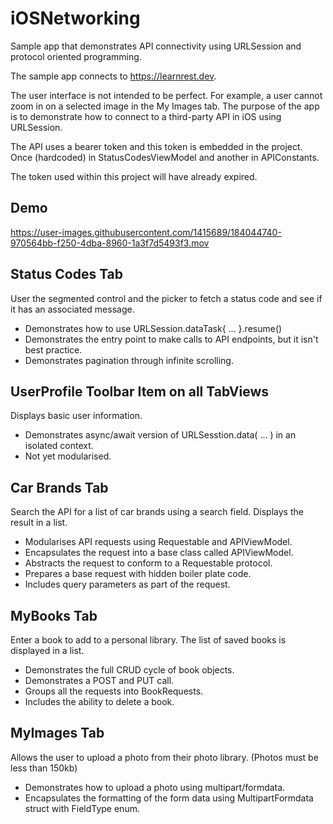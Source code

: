 # iOSNetworking
Sample app that demonstrates API connectivity using URLSession and protocol oriented programming.

The sample app connects to https://learnrest.dev.

The user interface is not intended to be perfect. For example, a user cannot zoom in on a selected image in the My Images tab. The purpose of the app is to demonstrate how to connect to a third-party API in iOS using URLSession.

The API uses a bearer token and this token is embedded in the project. Once (hardcoded) in StatusCodesViewModel and another in APIConstants.

The token used within this project will have already expired.

## Demo

https://user-images.githubusercontent.com/1415689/184044740-970564bb-f250-4dba-8960-1a3f7d5493f3.mov


## Status Codes Tab
User the segmented control and the picker to fetch a status code and see if it has an associated message.
- Demonstrates how to use URLSession.dataTask{ ... }.resume()
- Demonstrates the entry point to make calls to API endpoints, but it isn't best practice.
- Demonstrates pagination through infinite scrolling.

## UserProfile Toolbar Item on all TabViews
Displays basic user information.
- Demonstrates async/await version of URLSesstion.data( ... ) in an isolated context.
- Not yet modularised.

## Car Brands Tab
Search the API for a list of car brands using a search field. Displays the result in a list.
- Modularises API requests using Requestable and APIViewModel.
- Encapsulates the request into a base class called APIViewModel.
- Abstracts the request to conform to a Requestable protocol.
- Prepares a base request with hidden boiler plate code.
- Includes query parameters as part of the request.

## MyBooks Tab
Enter a book to add to a personal library. The list of saved books is displayed in a list.
- Demonstrates the full CRUD cycle of book objects.
- Demonstrates a POST and PUT call.
- Groups all the requests into BookRequests.
- Includes the ability to delete a book.

## MyImages Tab
Allows the user to upload a photo from their photo library. (Photos must be less than 150kb)
- Demonstrates how to upload a photo using multipart/formdata.
- Encapsulates the formatting of the form data using MultipartFormdata struct with FieldType enum.
